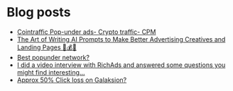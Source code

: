 # Blog posts
<!-- BLOG-POST-LIST:START -->
- [Cointraffic Pop-under ads- Crypto traffic- CPM](https://afflift.com/f/threads/cointraffic-pop-under-ads-crypto-traffic-cpm.10732/)
- [The Art of Writing AI Prompts to Make Better Advertising Creatives and Landing Pages 🚀💰🤖](https://afflift.com/f/threads/the-art-of-writing-ai-prompts-to-make-better-advertising-creatives-and-landing-pages-%F0%9F%9A%80%F0%9F%92%B0%F0%9F%A4%96.10728/)
- [Best popunder network?](https://afflift.com/f/threads/best-popunder-network.10627/)
- [I did a video interview with RichAds and answered some questions you might find interesting...](https://afflift.com/f/threads/i-did-a-video-interview-with-richads-and-answered-some-questions-you-might-find-interesting.10727/)
- [Approx 50% Click loss on Galaksion?](https://afflift.com/f/threads/approx-50-click-loss-on-galaksion.10726/)
<!-- BLOG-POST-LIST:END -->
